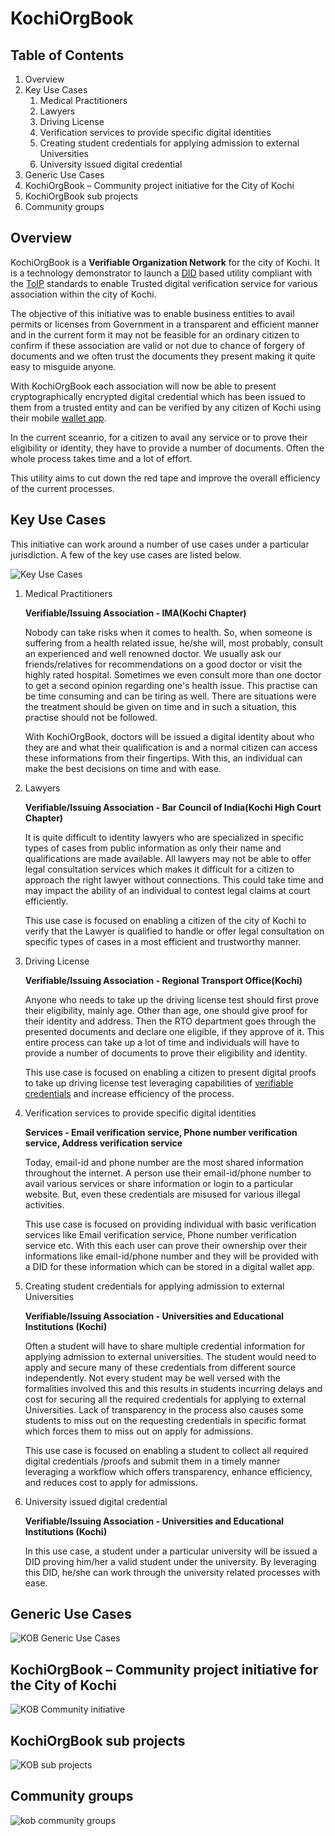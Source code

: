 # KochiOrgBook

## Table of Contents

1. Overview
2. Key Use Cases
   1. Medical Practitioners
   2. Lawyers
   3. Driving License
   4. Verification services to provide specific digital identities
   5. Creating student credentials for applying admission to external Universities
   6. University issued digital credential
3. Generic Use Cases
4. KochiOrgBook – Community project initiative for the City of Kochi​
5. KochiOrgBook sub projects​
6. Community groups

## Overview

KochiOrgBook is a **Verifiable Organization Network** for the city of Kochi. It is a technology demonstrator to launch a [DID](https://github.com/hyperledgerkochi/KochiOrgBook/blob/master/Glossary.md#did--decentralized-identifier) based utility compliant with the [ToIP](https://github.com/hyperledgerkochi/KochiOrgBook/blob/master/Glossary.md#toip--trust-over-ip-foundation) standards to enable Trusted digital verification service for various association within the city of Kochi.​

The objective of this initiative was to enable business entities to avail permits or licenses from Government in a transparent and efficient manner and in the current form it may not be feasible for an ordinary citizen to confirm if these association are valid or not due to chance of forgery of documents and we often trust the documents they present making it quite easy to misguide anyone.

With KochiOrgBook each association will now be able to present cryptographically encrypted digital credential which has been issued to them from a trusted entity and can 
be verified by any citizen of Kochi using their mobile [wallet app](https://github.com/hyperledgerkochi/KochiOrgBook/blob/master/Glossary.md#toip--trust-over-ip-foundation).

In the current sceanrio, for a citizen to avail any service or to prove their eligibility or identity, they have to provide a number of documents. Often the whole process 
takes time and a lot of effort.

This utility aims to cut down the red tape and improve the overall efficiency of the current processes.

## Key Use Cases 

This initiative can work around a number of use cases under a particular jurisdiction. A few of the key use cases are listed below.

![Key Use Cases](images/kob_key_use_cases.png)

1. Medical Practitioners
   
   **Verifiable/Issuing Association - IMA(Kochi Chapter)**

   Nobody can take risks when it comes to health. So, when someone is suffering from a health related issue, he/she will, most probably, consult an experienced and well renowned doctor. We usually ask our friends/relatives for recommendations on a good doctor or visit the highly rated hospital. Sometimes we even consult more than one doctor to get a second opinion regarding one's health issue. This practise can be time consuming and can be tiring as well. There are situations were the treatment should be given on time and in such a situation, this practise should not be followed.

   With KochiOrgBook, doctors will be issued a digital identity about who they are and what their qualification is and a normal citizen can access these informations from their fingertips. With this, an individual can make the best decisions on time and with ease.

2. Lawyers
   
   **Verifiable/Issuing Association - Bar Council of India(Kochi High Court Chapter)**

   It is quite difficult to identity lawyers who are specialized in specific types of cases from public information as only their name and qualifications are made available. All lawyers may not be able to offer legal consultation services which makes it difficult for a citizen to approach the right lawyer without connections. This could take time and may impact the ability of an individual to contest legal claims at court efficiently.

   This use case is focused on enabling a citizen of the city of Kochi to verify that the Lawyer is qualified to handle or offer legal consultation on specific types of cases in a most efficient and trustworthy manner.

3. Driving License​
   
   **Verifiable/Issuing Association - Regional Transport Office(Kochi)**

   Anyone who needs to take up the driving license test should first prove their eligibility, mainly age. Other than age, one should give proof for their identity and address. Then the RTO department goes through the presented documents and declare one eligible, if they approve of it. This entire process can take up a lot of time and individuals will have to provide a number of documents to prove their eligibility and identity.

   This use case is focused on enabling a citizen to present digital proofs to take up driving license test leveraging capabilities of [verifiable credentials](https://github.com/hyperledgerkochi/KochiOrgBook/blob/master/Glossary.md#toip--trust-over-ip-foundation) and increase efficiency of the process.

4. Verification services to provide specific digital identities
   
   **Services - Email verification service, Phone number verification service, Address verification service**
   
   Today, email-id and phone number are the most shared information throughout the internet. A person use their email-id/phone number to avail various services or share information or login to a particular website. But, even these credentials are misused for various illegal activities.

   This use case is focused on providing individual with basic verification services like Email verification service, Phone number verification service etc. With this each user can prove their ownership over their informations like email-id/phone number and they will be provided with a DID for these information which can be stored in a digital wallet app. 

5. Creating student credentials for applying admission to external Universities

   **Verifiable/Issuing Association - Universities and Educational Institutions (Kochi)**
   
   Often a student will have to share multiple credential information for applying admission to external universities. The student would need to apply and secure many of these credentials from different source independently. Not every student may be well versed with the formalities involved this and this results in students incurring delays and cost for securing all the required credentials for applying to external Universities. Lack of transparency in the process also causes some students to miss out on the requesting credentials in specific format which forces them to miss out on apply for admissions.

   This use case is focused on enabling a student to collect all required digital credentials /proofs and submit them in a timely manner leveraging a workflow which offers transparency, enhance efficiency, and reduces cost to apply for admissions.

6. University issued digital credential
   
   **Verifiable/Issuing Association - Universities and Educational Institutions (Kochi)**

   In this use case, a student under a particular university will be issued a DID proving him/her a valid student under the university. By leveraging this DID, he/she can work through the university related processes with ease.

## Generic Use Cases

![KOB Generic Use Cases](images/kob_generic_use_case.png)

   
## KochiOrgBook – Community project initiative for the City of Kochi​

![KOB Community initiative](images/kob_community_initiative.png)


## KochiOrgBook sub projects​

![KOB sub projects](images/kob_sub_projects.png)


## Community groups

![kob community groups](images/kob_community_groups.png)


   



   
   


